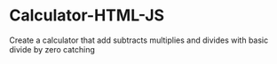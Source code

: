 # Calculator-HTML-JS
Create a calculator that add subtracts multiplies and divides with basic divide by zero catching 
